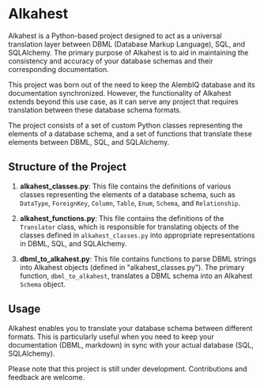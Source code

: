 # Alkahest

Alkahest is a Python-based project designed to act as a universal translation layer between DBML (Database Markup Language), SQL, and SQLAlchemy. The primary purpose of Alkahest is to aid in maintaining the consistency and accuracy of your database schemas and their corresponding documentation. 

This project was born out of the need to keep the AlembIQ database and its documentation synchronized. However, the functionality of Alkahest extends beyond this use case, as it can serve any project that requires translation between these database schema formats.

The project consists of a set of custom Python classes representing the elements of a database schema, and a set of functions that translate these elements between DBML, SQL, and SQLAlchemy.

## Structure of the Project

1. **alkahest_classes.py**: This file contains the definitions of various classes representing the elements of a database schema, such as `DataType`, `ForeignKey`, `Column`, `Table`, `Enum`, `Schema`, and `Relationship`.

2. **alkahest_functions.py**: This file contains the definitions of the `Translator` class, which is responsible for translating objects of the classes defined in `alkahest_classes.py` into appropriate representations in DBML, SQL, and SQLAlchemy.

3. **dbml_to_alkahest.py**: This file contains functions to parse DBML strings into Alkahest objects (defined in "alkahest_classes.py"). The primary function, `dbml_to_alkahest`, translates a DBML schema into an Alkahest `Schema` object.

## Usage

Alkahest enables you to translate your database schema between different formats. This is particularly useful when you need to keep your documentation (DBML, markdown) in sync with your actual database (SQL, SQLAlchemy).

Please note that this project is still under development. Contributions and feedback are welcome.